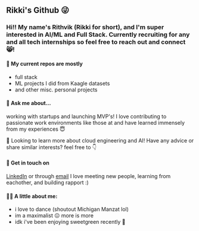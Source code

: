 ## Rikki's Github 😜   

<!--
**rithvin05/rithvin05** is a ✨ _special_ ✨ repository because its `README.md` (this file) appears on your GitHub profile.

Here are some ideas to get you started:


- 🔭 I’m currently working on ...
- 🌱 I’m currently learning ...
- 👯 I’m looking to collaborate on ...
- 🤔 I’m looking for help with ...
- 💬 Ask me about ...
- 📫 How to reach me: ...
- 😄 Pronouns: ...
- ⚡ Fun fact: ...
-->
### Hi!! My name's Rithvik (Rikki for short), and I'm super interested in AI/ML and Full Stack. Currently recruiting for any and all tech internships so feel free to reach out and connect 😸!


#### 💼 My current repos are mostly
  - full stack
  - ML projects I did from Kaagle datasets
  - and other misc. personal projects


#### 💬 Ask me about...
working with startups and launching MVP's! I love contributing to passionate work environments like those at and have learned immensely from my experiences 😇


🌱 Looking to learn more about cloud engineering and AI! Have any advice or share similar interests? feel free to 👇


 #### 🤝 Get in touch on
 [LinkedIn](https://www.linkedin.com/in/rithvikvinod/) or through [email](mailto:Rithvin@umich.edu) I love meeting new people, learning from eachother, and building rapport :)

 #### 😶‍🌫️ A little about me:
 - i love to dance (shoutout Michigan Manzat lol)
 - im a maximalist 😖 more is more
 - idk i've been enjoying sweetgreen recently 🤔
 

